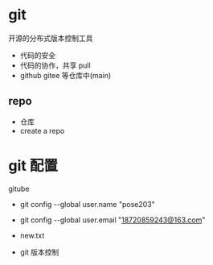 # git


开源的分布式版本控制工具
- 代码的安全
- 代码的协作，共享 pull
- github gitee 等仓库中(main)


## repo
  - 仓库
  - create a repo

# git 配置
  gitube
- git config --global user.name "pose203"
- git config --global user.email "18720859243@163.com"


- new.txt

- git 版本控制